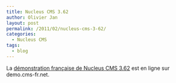 ```yaml
---
title: Nucleus CMS 3.62
author: Olivier Jan
layout: post
permalink: /2011/02/nucleus-cms-3-62/
categories:
  - Nucleus CMS
tags:
  - blog
--- 
```


La [démonstration française de Nucleus CMS 3.62][1] est en ligne sur demo.cms-fr.net.

 [1]: /demo/nucleus/